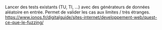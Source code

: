 Lancer des tests existants (TU, TI, ...) avec des générateurs de données aléatoire en entrée. Permet de valider les cas aux limites / très étranges.
https://www.ionos.fr/digitalguide/sites-internet/developpement-web/quest-ce-que-le-fuzzing/